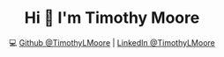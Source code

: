 <h1 align="center">Hi 👋 I'm Timothy Moore</h1>


<div align="center">
💻 <a href="https://github.com/TimothyLMoore">Github @TimothyLMoore</a> | <a href="https://www.linkedin.com/in/timothylmoore85/">LinkedIn @TimothyLMoore</a>
</div>
